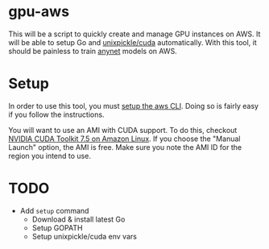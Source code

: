 # gpu-aws

This will be a script to quickly create and manage GPU instances on AWS. It will be able to setup Go and [unixpickle/cuda](https://github.com/unixpickle/cuda) automatically. With this tool, it should be painless to train [anynet](https://github.com/unixpickle/anynet) models on AWS.

# Setup

In order to use this tool, you must [setup the aws CLI](http://docs.aws.amazon.com/cli/latest/userguide/cli-chap-getting-set-up.html). Doing so is fairly easy if you follow the instructions.

You will want to use an AMI with CUDA support. To do this, checkout [NVIDIA CUDA Toolkit 7.5 on Amazon Linux](https://aws.amazon.com/marketplace/pp/B01LZMLK1K). If you choose the "Manual Launch" option, the AMI is free. Make sure you note the AMI ID for the region you intend to use.

# TODO

 * Add `setup` command
   * Download & install latest Go
   * Setup GOPATH
   * Setup unixpickle/cuda env vars
